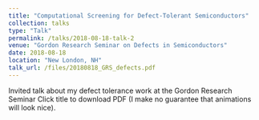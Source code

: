 ```yaml
---
title: "Computational Screening for Defect-Tolerant Semiconductors"
collection: talks
type: "Talk"
permalink: /talks/2018-08-18-talk-2
venue: "Gordon Research Seminar on Defects in Semiconductors"
date: 2018-08-18
location: "New London, NH"
talk_url: /files/20180818_GRS_defects.pdf
---
```


Invited talk about my defect tolerance work at the Gordon Research Seminar
 Click title to download PDF (I make no guarantee that animations will look nice).